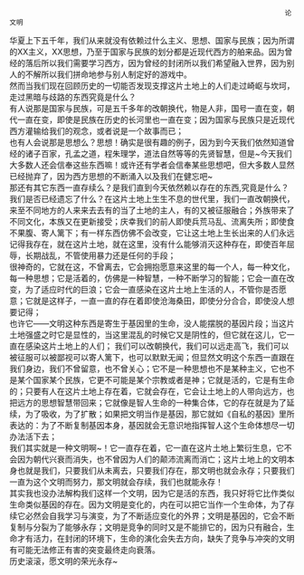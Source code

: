                                                                         论文明  
   华夏上下五千年，我们从来就没有依赖过什么主义、思想、国家与民族；因为所谓的XX主义，XX思想，乃至于国家与民族的划分都是近现代西方的舶来品。因为曾经的落后所以我们需要学习西方，因为曾经的封闭所以我们希望融入世界，因为别人的不解所以我们拼命地参与别人制定好的游戏中。  
    然而当我们现在回顾历史的一切能否发现支撑这片土地上的人们走过崎岖与坎坷，走过黑暗与歧路的东西究竟是什么？  
    有人说那是国家与民族，可是五千多年的改朝换代，物是人非，国号一直在变，朝代一直在变，即使是民族在历史的长河里也一直在变；因为国家与民族只是近现代西方灌输给我们的观念，或者说是一个故事而已；  
    也有人会说那是思想么？思想！确实是很有趣的例子，因为到今天我们依然知道曾经的诸子百家，孔孟之道，程朱理学，道法自然等等的先贤智慧，但是~今天我们大多数人还会信奉这些东西嘛！或许还有学者会信奉某些思想吧，但大多数人显然已经抛弃了，因为西方思想的不断涌入以及我们在健忘吧~  
    那还有其它东西一直存续么？是我们直到今天依然赖以存在的东西,究竟是什么？我们是否已经遗忘了什么？在这片土地上生生不息的世代里，我们一直改朝换代，来至不同地方的人来来去去有的当了土地的主人，有的又被征服融合；外族带来了不同文化，本族又在更新接受；庆幸我们的前人即使兵荒马乱、流离失所；即使食不果腹、寄人篱下；有一样东西仿佛不会改变，它让这土地上生长出来的人们永远记得我存在，就在这片土地，就在这里，没有什么能够消灭这种存在，即使百年屈辱，长期战乱，不管使用暴力还是任何的手段；  
    很神奇的，它就在这，不曾离去，它会拥抱愿意来这里的每一个人，每一种文化，每一种思想；它是活着的，仿佛是一种智慧，一种不断学习的智能；它会一直在改变，为了适应时代的巨浪；它会一直感染在这片土地上生活的人，不管你是否愿意；它就是这样子，一直一直的存在着即使沧海桑田，即使分分合合，即使没人想要记得；  
也许它——文明这种东西是寄生于基因里的生命，没人能摆脱的基因片段；当这片土地强盛之时它是显性的，当这里混乱的时候它又是阴性的，但它就在这儿，它一直在感染这片土地上的人们；
    我们可以改朝换代，我们可以远走高飞，我们可以被征服可以被鄙视可以寄人篱下，也可以默默无闻；但显然文明这个东西一直跟在我们身边，我们不曾留意，也不曾关心；它不是一种思想也不是某种主义，它也不是某个国家某个民族，它更不可能是某个宗教或者是神；它就是活的，它是有生命的；只要有人在这片土地上存在着，它就会存在，它会让土地上的人带向远方，也把远方的思想智慧带回来；它就像是智人生命的一种集合体，它的存在就是为了延续，为了吸收，为了扩散；如果把文明当作是基因，那它就如《自私的基因》里所表达的：为了不断复制基因本身，基因就会无意识地指挥智人这个生命体想尽一切办法活下去；  
    我们其实就是一种文明啊~！它一直存在着，它一直在这片土地上繁衍生息，它不会因为朝代兴衰而消失，也不曾因为人们的颠沛流离而消亡；这片土地上的文明本身也就是我们，只要我们从未离去，只要我们存在，那文明也就会永存；只要我们一直为这个文明而努力，那文明就会存续，我们也就能永存！  
    其实我也没办法解构我们这样一个文明，因为它是活的东西，我只好将它比作类似生命类似基因的存在。因为文明是变化的，内在可以把它当作一个生命体，为了存续它必然会自我学习与演变，为了不断适应变化的外界；文明是基因的，它会不断复制与分裂为了能够永存；文明是竞争的同时又是不能排它的，因为只有融合，生命才有活力，在封闭的环境下，生命的演化会失去方向，缺失了竞争与冲突的文明有可能无法修正有害的突变最终走向衰落。  
    历史滚滚，愿文明的荣光永存~  

